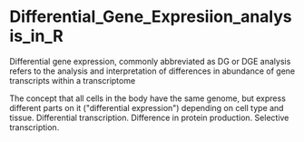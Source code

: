 # Differential_Gene_Expresiion_analysis_in_R

Differential gene expression, commonly abbreviated as DG or DGE analysis refers to the analysis and interpretation of differences in abundance of gene transcripts within a transcriptome

The concept that all cells in the body have the same genome, but express different parts on it ("differential expression") depending on cell type and tissue. Differential transcription. Difference in protein production. Selective transcription.
